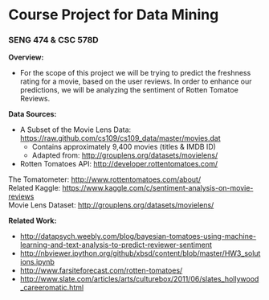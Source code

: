 # Course Project for Data Mining
### SENG 474 & CSC 578D

**Overview:**
* For the scope of this project we will be trying to predict the freshness rating for a movie, based on the user reviews.  In order to enhance our predictions, we will be analyzing the sentiment of Rotten Tomatoe Reviews.

**Data Sources:**
* A Subset of the Movie Lens Data: https://raw.github.com/cs109/cs109_data/master/movies.dat
  * Contains approximately 9,400 movies (titles & IMDB ID)
  * Adapted from: http://grouplens.org/datasets/movielens/
* Rotten Tomatoes API: http://developer.rottentomatoes.com/

The Tomatometer: http://www.rottentomatoes.com/about/     
Related Kaggle: https://www.kaggle.com/c/sentiment-analysis-on-movie-reviews    
Movie Lens Dataset: http://grouplens.org/datasets/movielens/

**Related Work:**
* http://datapsych.weebly.com/blog/bayesian-tomatoes-using-machine-learning-and-text-analysis-to-predict-reviewer-sentiment
* http://nbviewer.ipython.org/github/xbsd/content/blob/master/HW3_solutions.ipynb
* http://www.farsiteforecast.com/rotten-tomatoes/
* http://www.slate.com/articles/arts/culturebox/2011/06/slates_hollywood_careeromatic.html

